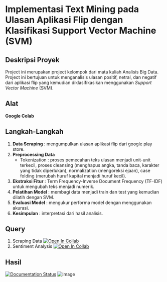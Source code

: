 # Implementasi Text Mining pada Ulasan Aplikasi Flip dengan Klasifikasi Support Vector Machine (SVM)

## Deskripsi Proyek
Project ini merupakan project kelompok dari mata kuliah Analisis Big Data. Project ini bertujuan untuk menganalisis ulasan positif, netral, dan negatif dari aplikasi flip yang kemudian diklasifikasikan menggunakan _Support Vector Machine_ (SVM). 

## Alat 
**Google Colab**

## Langkah-Langkah
1. **Data Scraping** : mengumpulkan ulasan aplikasi flip dari google play store.
2. **Preprocessing Data**
     - Tokenization : proses pemecahan teks ulasan menjadi unit-unit terkecil, proses cleansing (menghapus angka, tanda baca, karakter yang tidak diperlukan), normalization (mengoreksi ejaan), case folding (merubah huruf kapital menjadi huruf kecil).
3. **Ekstraksi Fitur** : Term Frequency-Inverse Document Frequency (TF-IDF) untuk mengubah teks menjadi numerik.
4. **Pelatihan Model** : membagi data menjadi train dan test yang kemudian dilatih dengan SVM.
5. **Evaluasi Model** : mengukur performa model dengan menggunakan akurasi.
6. **Kesimpulan** : interpretasi dari hasil analisis.

## Query
1. Scraping Data [![Open In Collab](https://colab.research.google.com/assets/colab-badge.svg)](https://colab.research.google.com/drive/1_rGrUlgm57WMpSnaruPCCzfZ0dyXlmpt?usp=sharing)
2. Sentiment Analysis [![Open In Collab](https://colab.research.google.com/assets/colab-badge.svg)](https://colab.research.google.com/drive/1j2nRwV5IgdY2NkiyJLdQpDAUzSMxyWVG?usp=sharing)

## Hasil
[![Documentation Status](https://readthedocs.org/projects/ansicolortags/badge/?version=latest)](http://ansicolortags.readthedocs.io/?badge=latest)
![image](https://github.com/user-attachments/assets/83269e43-ec96-482e-aa77-d737886135a6)



